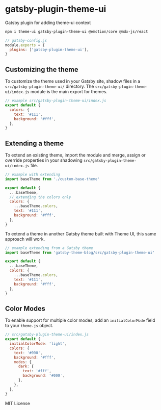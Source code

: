 # gatsby-plugin-theme-ui

Gatsby plugin for adding theme-ui context

```sh
npm i theme-ui gatsby-plugin-theme-ui @emotion/core @mdx-js/react
```

```js
// gatsby-config.js
module.exports = {
  plugins: ['gatsby-plugin-theme-ui'],
}
```

## Customizing the theme

To customize the theme used in your Gatsby site, shadow files in a `src/gatsby-plugin-theme-ui/` directory.
The `src/gatsby-plugin-theme-ui/index.js` module is the main export for themes.

```js
// example src/gatsby-plugin-theme-ui/index.js
export default {
  colors: {
    text: '#111',
    background: '#fff',
  },
}
```

## Extending a theme

To extend an existing theme, import the module and merge, assign or override properties in your shadowing `src/gatsby-plugin-theme-ui/index.js` file.

```js
// example with extending
import baseTheme from './custom-base-theme'

export default {
  ...baseTheme,
  // extending the colors only
  colors: {
    ...baseTheme.colors,
    text: '#111',
    background: '#fff',
  },
}
```

To extend a theme in another Gatsby theme built with Theme UI, this same approach will work.

```js
// example extending from a Gatsby theme
import baseTheme from 'gatsby-theme-blog/src/gatsby-plugin-theme-ui'

export default {
  ...baseTheme,
  colors: {
    ...baseTheme.colors,
    text: '#111',
    background: '#fff',
  },
}
```

## Color Modes

To enable support for multiple color modes, add an `initialColorMode` field to your `theme.js` object.

```js
// src/gatsby-plugin-theme-ui/index.js
export default {
  initialColorMode: 'light',
  colors: {
    text: '#000',
    background: '#fff',
    modes: {
      dark: {
        text: '#fff',
        background: '#000',
      },
    },
  },
}
```

MIT License
